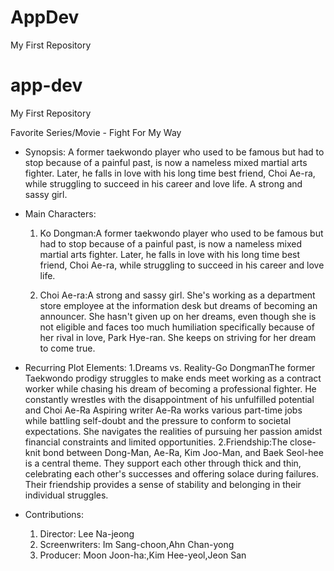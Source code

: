 # AppDev
My First Repository
# app-dev
My First Repository

Favorite Series/Movie - Fight For My Way

- Synopsis: A former taekwondo player who used to be famous but had to stop because of a painful past, is now a nameless mixed martial arts fighter. Later, he falls in love with his long time best friend, Choi Ae-ra, while struggling to succeed in his career and love life. A strong and sassy girl.

- Main Characters:
  1. Ko Dongman:A former taekwondo player who used to be famous but had to stop because of a painful past, is now a nameless mixed martial arts fighter. Later, he falls in love with his long time best friend, Choi Ae-ra, while struggling to succeed in his career and love life.

  2. Choi Ae-ra:A strong and sassy girl. She's working as a department store employee at the information desk but dreams of becoming an announcer. She hasn't given up on her dreams, even though she is not eligible and faces too much humiliation specifically because of her rival in love, Park Hye-ran. She keeps on striving for her dream to come true.
- Recurring Plot Elements:
  1.Dreams vs. Reality-Go DongmanThe former Taekwondo prodigy struggles to make ends meet working as a contract worker while chasing his dream of becoming a professional fighter. He constantly wrestles with the disappointment of his unfulfilled potential and Choi Ae-Ra Aspiring writer Ae-Ra works various part-time jobs while battling self-doubt and the pressure to conform to societal expectations. She navigates the realities of pursuing her passion amidst financial constraints and limited opportunities.
  2.Friendship:The close-knit bond between Dong-Man, Ae-Ra, Kim Joo-Man, and Baek Seol-hee is a central theme. They support each other through thick and thin, celebrating each other's successes and offering solace during failures. Their friendship provides a sense of stability and belonging in their individual struggles.

- Contributions:
  1. Director:  Lee Na-jeong
  2. Screenwriters: Im Sang-choon,Ahn Chan-yong
  3. Producer: Moon Joon-ha:,Kim Hee-yeol,Jeon San   

